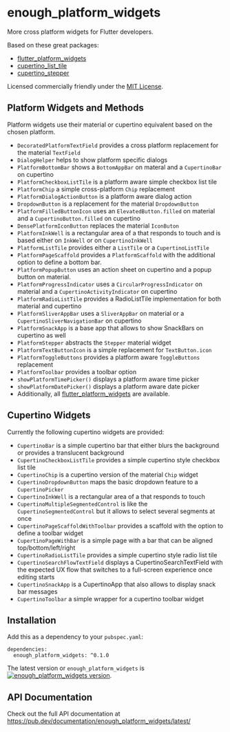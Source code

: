 # enough_platform_widgets

More cross platform widgets for Flutter developers.

Based on these great packages:
* [flutter_platform_widgets](https://pub.dev/packages/flutter_platform_widgets)
* [cupertino_list_tile](https://pub.dev/packages/cupertino_list_tile)
* [cupertino_stepper](cupertino_stepper)

Licensed commercially friendly under the [MIT License](LICENSE).


## Platform Widgets and Methods
Platform widgets use their material or cupertino equivalent based on the chosen platform.

* `DecoratedPlatformTextField` provides a cross platform replacement for the material `TextField`
* `DialogHelper` helps to show platform specific dialogs
* `PlatformBottomBar` shows a `BottomAppBar` on materal and a `CupertinoBar` on cupertino
* `PlatformCheckboxListTile` is a platform aware simple checkbox list tile
* `PlatformChip` a simple cross-platform `Chip` replacement
* `PlatformDialogActionButton` is a platform aware dialog action
* `DropdownButton` is a replacement for the material `DropdownButton`
* `PlatformFilledButtonIcon` uses an `ElevatedButton.filled` on material and a `CupertinoButton.filled` on cupertino
* `DensePlatformIconButton` replaces the material `IconButon`
* `PlatformInkWell` is a rectangular area of a that responds to touch and is based either on `InkWell` or on `CupertinoInkWell`
* `PlatformListTile` provides either a `ListTile` or a `CupertinoListTile`
* `PlatformPageScaffold` provides a `PlatformScaffold` with the additional option to define a bottom bar.
* `PlatformPopupButton` uses an action sheet on cupertino and a popup button on material.
* `PlatformProgressIndicator` uses a `CircularProgressIndicator` on material and a `CupertinoActivityIndicator` on cupertino
* `PlatformRadioListTile` provides a RadioListTile implementation for both material and cupertino
* `PlatformSliverAppBar` uses a `SliverAppBar` on material or a `CupertinoSliverNavigationBar` on cupertino
* `PlatformSnackApp` is a base app that allows to show SnackBars on cupertino as well
* `PlatformStepper` abstracts the `Stepper` material widget
* `PlatformTextButtonIcon` is a simple replacement for `TextButton.icon`
* `PlatformToggleButtons` provides a platform aware `ToggleButtons` replacement
* `PlatformToolbar` provides a toolbar option
* `showPlatformTimePicker()` displays a platform aware time picker
* `showPlatformDatePicker()` displays a platform aware date picker
* Additionally, all [flutter_platform_widgets](https://pub.dev/packages/flutter_platform_widgets) are available.

## Cupertino Widgets
Currently the following cupertino widgets are provided:
* `CupertinoBar` is a simple cupertino bar that either blurs the background or provides a translucent background
* `CupertinoCheckboxListTile` provides a simple cupertino style checkbox list tile
* `CupertinoChip` is a cupertino version of the material `Chip` widget
* `CupertinoDropdownButton` maps the basic dropdown feature to a `CupertinoPicker`
* `CupertinoInkWell` is a rectangular area of a that responds to touch
* `CupertinoMultipleSegmentedControl` is like the `CupertinoSegmentedControl` but it allows to select several segments at once
* `CupertinoPageScaffoldWithToolbar` provides a scaffold with the option to define a toolbar widget
* `CupertinoPageWithBar` is a simple page with a bar that can be aligned top/bottom/left/right
* `CupertinoRadioListTile` provides a simple cupertino style radio list tile
* `CupertinoSearchFlowTextField` displays a CupertinoSearchTextField with the expected UX flow that switches to a full-screen experience once editing starts
* `CupertinoSnackApp` is a CupertinoApp that also allows to display snack bar messages
* `CupertinoToolbar` a simple wrapper for a cupertino toolbar widget 

## Installation
Add this as a dependency to your `pubspec.yaml`:
```
dependencies:
  enough_platform_widgets: ^0.1.0
```

The latest version or `enough_platform_widgets` is [![enough_platform_widgets version](https://img.shields.io/pub/v/enough_platform_widgets.svg)](https://pub.dartlang.org/packages/enough_platform_widgets).


## API Documentation
Check out the full API documentation at https://pub.dev/documentation/enough_platform_widgets/latest/

